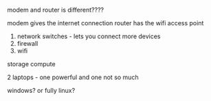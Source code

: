 
modem and router is different????

modem gives the internet connection
router has the wifi access point



1. network switches - lets you connect more devices 
2. firewall 
3. wifi

storage
compute



2 laptops - one powerful and one not so much

windows? or fully linux?